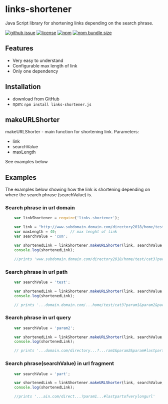 links-shortener
=======================================================================
Java Script library for shortening links depending on the search phrase.


[![github issue](https://img.shields.io/github/issues/izaboj/links-shortener.svg)](https://github.com/izaboj/links-shortener)
[![license](https://img.shields.io/github/license/izaboj/links-shortener.svg)](https://github.com/izaboj/links-shortener)
[![npm ](https://img.shields.io/npm/v/izaboj/links-shortener.svg)](https://github.com/izaboj/links-shortener)
[![npm bundle size](https://img.shields.io/bundlephobia/min/izaboj/links-shortener.svg)](https://github.com/izaboj/links-shortener)



## Features
* Very easy to understand
* Configurable max length of link
* Only one dependency

## Installation
* download from GitHub
* npm: `npm install links-shortener.js`

## makeURLShorter
makeURLShorter - main function for shortening link.
Parameters:
* link
* searchValue
* maxLength

See examples below

## Examples
The examples below showing how the link is shortening depending on where the search phrase (searchValue) is.

### Search phrase in url domain
```javascript
	var linkShortener = require('links-shortener');

	var link = "http://www.subdomain.domain.com/directory2018/home/test/cat3?param1&param2&param3#lastpartofverylongurl";
	var maxLength = 40;      // max lenght of link
	var searchValue = 'com';

	var shortenedLink = linkShortener.makeURLShorter(link, searchValue, maxLength);
	console.log(shortenedLink);

	//prints 'www.subdomain.domain.com/directory2018/home/test/cat3?param1&param2&param3#lastpartofverylongurl'
```
### Search phrase in url path
```javascript
	var searchValue = 'test';

	var shortenedLink = linkShortener.makeURLShorter(link, searchValue, maxLength);
	console.log(shortenedLink);

	// prints '...domain.domain.com/...home/test/cat3?param1&param2&param3#lastpartofverylongurl'    
```
### Search phrase in url query
```javascript
	var searchValue = 'param2';

	var shortenedLink = linkShortener.makeURLShorter(link, searchValue, maxLength);
	console.log(shortenedLink);

	// prints '...domain.com/directory...?...ram1&param2&param#lastpartofverylongurl'
```
### Search phrase(searchValue) in url fragment
```javascript
	var searchValue = 'part';

	var shortenedLink = linkShortener.makeURLShorter(link, searchValue, maxLength);
	console.log(shortenedLink);

	//prints '...ain.com/direct...?param1...#lastpartofverylongurl'
```
